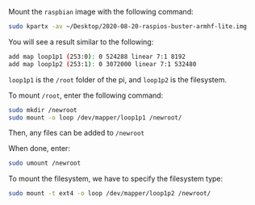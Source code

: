 Mount the `raspbian` image with the following command:
```bash
sudo kpartx -av ~/Desktop/2020-08-20-raspios-buster-armhf-lite.img 
```

You will see a result similar to the following:
```bash
add map loop1p1 (253:0): 0 524288 linear 7:1 8192
add map loop1p2 (253:1): 0 3072000 linear 7:1 532480
```

`loop1p1` is the `/root` folder of the pi, and `loop1p2` is the filesystem.

To mount `/root`, enter the following command:

```bash
sudo mkdir /newroot
sudo mount -o loop /dev/mapper/loop1p1 /newroot/
```

Then, any files can be added to `/newroot`

When done, enter:
```bash
sudo umount /newroot
```

To mount the filesystem, we have to specify the filesystem type:
```bash
sudo mount -t ext4 -o loop /dev/mapper/loop1p2 /newroot/
```
